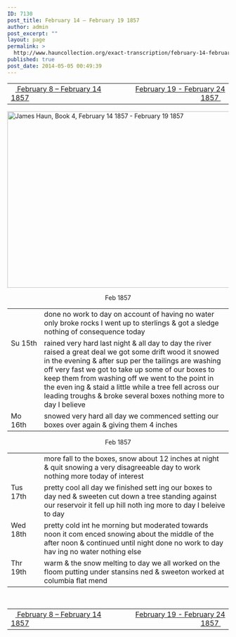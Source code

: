 ```yaml
---
ID: 7130
post_title: February 14 – February 19 1857
author: admin
post_excerpt: ""
layout: page
permalink: >
  http://www.hauncollection.org/exact-transcription/february-14-february-19-1857/
published: true
post_date: 2014-05-05 00:49:39
---
```

<table style="width: 100%;" align="center">
<tbody>
<tr>
<td width="50%"><a href="http://www.hauncollection.org/version-2/version-ii-series-i/february-8-february-14-1857/"><img src="https://lh3.googleusercontent.com/-EFJpxxNiPNw/VqgtWBCZrMI/AAAAAAAAAFU/WfY4lPFWWkg/s800-Ic42/Soeb-Plain-Arrows-8-10px.png" alt="" width="10" height="10" /> February 8 – February 14 1857</a></td>
<td style="text-align: right;"><a href="http://www.hauncollection.org/version-2/version-ii-series-i/february-19-february-24-1857/"> February 19 - February 24 1857 <img src="https://lh3.googleusercontent.com/-67k0cYlpXHw/VqgtWKz1MXI/AAAAAAAAAFU/k9PW_Piyurk/s800-Ic42/Soeb-Plain-Arrows-5-10px.png" alt="" width="10" height="10" /></a></td>
</tr>
</tbody>
</table>
<a href="http://www.hauncollection.org/wp-content/uploads/James Haun/Book4/jh_bk4_18_February 14 1857 - February 19 1857.JPG" target="_blank" rel="noopener"><img class="alignnone wp-image-3751 size-large" src="http://www.hauncollection.org/wp-content/uploads/James Haun/Book4/jh_bk4_18_February 14 1857 - February 19 1857-1024x682.jpg" alt="James Haun, Book 4, February 14 1857 - February 19 1857" width="604" height="402" /></a>
<p style="text-align: center;">Feb 1857</p>

<table>
<tbody>
<tr>
<td valign="top" width="15%"></td>
<td width="85%">done no work to day on account of
having no water only broke rocks
I went up to sterlings &amp; got a sledge
nothing of consequence today</td>
</tr>
<tr>
<td valign="top">Su
15th</td>
<td>rained very hard last night &amp; all
day to day the river raised a great
deal we got some drift wood it
snowed in the evening &amp; after sup
per the tailings are washing off very
fast we got to take up some of our
boxes to keep them from washing
off we went to the point in the even
ing &amp; staid a little while a tree
fell across our leading troughs &amp;
broke several boxes nothing more
to day I believe</td>
</tr>
<tr>
<td valign="top">Mo
16th</td>
<td>snowed very hard all day we
commenced setting our boxes over
again &amp; giving them 4 inches</td>
</tr>
</tbody>
</table>
<p style="text-align: center;">Feb 1857</p>

<table>
<tbody>
<tr>
<td valign="top" width="15%"></td>
<td width="85%">more fall to the boxes, snow about 12
inches at night &amp; quit snowing
a very disagreeable day to work
nothing more today of interest</td>
</tr>
<tr>
<td valign="top">Tus
17th</td>
<td>pretty cool all day we finished sett
ing our boxes to day ned &amp; sweeten
cut down a tree standing against
our reservoir it fell up hill noth
ing more to day I beleive to day</td>
</tr>
<tr>
<td valign="top">Wed
18th</td>
<td>pretty cold int he morning but
moderated towards noon it com
enced snowing about the middle
of the after noon &amp; continued until
night done no work to day hav
ing no water nothing else</td>
</tr>
<tr>
<td valign="top">Thr
19th</td>
<td>warm &amp; the snow melting to day
we all worked on the floom putting
under stansins ned &amp; sweeton
worked at columbia flat mend</td>
</tr>
</tbody>
</table>
&nbsp;
<table style="width: 100%;" align="center">
<tbody>
<tr>
<td width="50%"><a href="http://www.hauncollection.org/version-2/version-ii-series-i/february-8-february-14-1857/"><img src="https://lh3.googleusercontent.com/-EFJpxxNiPNw/VqgtWBCZrMI/AAAAAAAAAFU/WfY4lPFWWkg/s800-Ic42/Soeb-Plain-Arrows-8-10px.png" alt="" width="10" height="10" /> February 8 – February 14 1857</a></td>
<td style="text-align: right;"><a href="http://www.hauncollection.org/version-2/version-ii-series-i/february-19-february-24-1857/"> February 19 - February 24 1857 <img src="https://lh3.googleusercontent.com/-67k0cYlpXHw/VqgtWKz1MXI/AAAAAAAAAFU/k9PW_Piyurk/s800-Ic42/Soeb-Plain-Arrows-5-10px.png" alt="" width="10" height="10" /></a></td>
</tr>
</tbody>
</table>